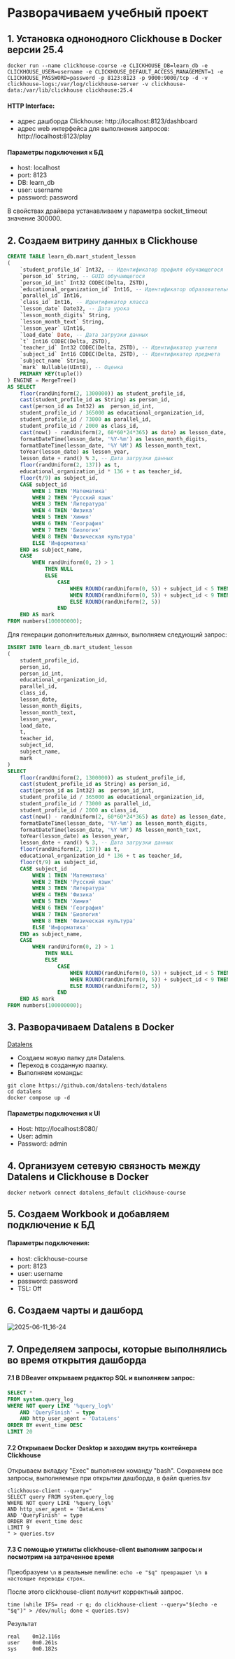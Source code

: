 # Разворачиваем учебный проект

## 1. Установка однонодного Clickhouse в Docker версии 25.4
```console
docker run --name clickhouse-course -e CLICKHOUSE_DB=learn_db -e CLICKHOUSE_USER=username -e CLICKHOUSE_DEFAULT_ACCESS_MANAGEMENT=1 -e CLICKHOUSE_PASSWORD=password -p 8123:8123 -p 9000:9000/tcp -d -v clickhouse-logs:/var/log/clickhouse-server -v clickhouse-data:/var/lib/clickhouse clickhouse:25.4
```

   
#### HTTP Interface: 
* адрес дашборда Clickhouse: http://localhost:8123/dashboard
* адрес web интерфейса для выполнения запросов: http://localhost:8123/play

#### Параметры подключения к БД
* host: localhost
* port: 8123
* DB: learn_db
* user: username
* password: password

В свойствах драйвера устанавливаем у параметра socket_timeout значение 300000.


## 2. Создаем витрину данных в Clickhouse

```sql
CREATE TABLE learn_db.mart_student_lesson
(
	`student_profile_id` Int32, -- Идентификатор профиля обучающегося
	`person_id` String, -- GUID обучающегося
	`person_id_int` Int32 CODEC(Delta, ZSTD),
	`educational_organization_id` Int16, -- Идентификатор образовательной организации
	`parallel_id` Int16,
	`class_id` Int16, -- Идентификатор класса
	`lesson_date` Date32, -- Дата урока
	`lesson_month_digits` String,
	`lesson_month_text` String,
	`lesson_year` UInt16,
	`load_date` Date, -- Дата загрузки данных
	`t` Int16 CODEC(Delta, ZSTD),
	`teacher_id` Int32 CODEC(Delta, ZSTD), -- Идентификатор учителя
	`subject_id` Int16 CODEC(Delta, ZSTD), -- Идентификатор предмета
	`subject_name` String,
	`mark` Nullable(UInt8), -- Оценка
	PRIMARY KEY(tuple())
) ENGINE = MergeTree() 
AS SELECT
	floor(randUniform(2, 1300000)) as student_profile_id,
	cast(student_profile_id as String) as person_id,
	cast(person_id as Int32) as  person_id_int,
    student_profile_id / 365000 as educational_organization_id,
    student_profile_id / 73000 as parallel_id,
    student_profile_id / 2000 as class_id,
    cast(now() - randUniform(2, 60*60*24*365) as date) as lesson_date, -- Дата урока
    formatDateTime(lesson_date, '%Y-%m') as lesson_month_digits,
    formatDateTime(lesson_date, '%Y %M') AS lesson_month_text,
    toYear(lesson_date) as lesson_year, 
    lesson_date + rand() % 3, -- Дата загрузки данных
    floor(randUniform(2, 137)) as t,
    educational_organization_id * 136 + t as teacher_id,
    floor(t/9) as subject_id,
    CASE subject_id
    	WHEN 1 THEN 'Математика'
    	WHEN 2 THEN 'Русский язык'
    	WHEN 3 THEN 'Литература'
    	WHEN 4 THEN 'Физика'
    	WHEN 5 THEN 'Химия'
    	WHEN 6 THEN 'География'
    	WHEN 7 THEN 'Биология'
    	WHEN 8 THEN 'Физическая культура'
    	ELSE 'Информатика'
    END as subject_name,
    CASE 
    	WHEN randUniform(0, 2) > 1
    		THEN NULL
    		ELSE 
    			CASE
	    			WHEN ROUND(randUniform(0, 5)) + subject_id < 5 THEN ROUND(randUniform(4, 5))
	    			WHEN ROUND(randUniform(0, 5)) + subject_id < 9 THEN ROUND(randUniform(3, 5))
	    			ELSE ROUND(randUniform(2, 5))
    			END				
    END AS mark
FROM numbers(100000000);
```

Для генерации дополнительных данных, выполняем следующий запрос:
```sql
INSERT INTO learn_db.mart_student_lesson
(
	student_profile_id,
	person_id,
	person_id_int,
	educational_organization_id,
	parallel_id,
	class_id,
	lesson_date,
	lesson_month_digits,
	lesson_month_text,
	lesson_year,
	load_date,
	t,
	teacher_id,
	subject_id,
	subject_name,
	mark
)
SELECT
	floor(randUniform(2, 1300000)) as student_profile_id,
	cast(student_profile_id as String) as person_id,
	cast(person_id as Int32) as  person_id_int,
    student_profile_id / 365000 as educational_organization_id,
    student_profile_id / 73000 as parallel_id,
    student_profile_id / 2000 as class_id,
    cast(now() - randUniform(2, 60*60*24*365) as date) as lesson_date, -- Дата урока
    formatDateTime(lesson_date, '%Y-%m') as lesson_month_digits,
    formatDateTime(lesson_date, '%Y %M') AS lesson_month_text,
    toYear(lesson_date) as lesson_year, 
    lesson_date + rand() % 3, -- Дата загрузки данных
    floor(randUniform(2, 137)) as t,
    educational_organization_id * 136 + t as teacher_id,
    floor(t/9) as subject_id,
    CASE subject_id
    	WHEN 1 THEN 'Математика'
    	WHEN 2 THEN 'Русский язык'
    	WHEN 3 THEN 'Литература'
    	WHEN 4 THEN 'Физика'
    	WHEN 5 THEN 'Химия'
    	WHEN 6 THEN 'География'
    	WHEN 7 THEN 'Биология'
    	WHEN 8 THEN 'Физическая культура'
    	ELSE 'Информатика'
    END as subject_name,
    CASE 
    	WHEN randUniform(0, 2) > 1
    		THEN NULL
    		ELSE 
    			CASE
	    			WHEN ROUND(randUniform(0, 5)) + subject_id < 5 THEN ROUND(randUniform(4, 5))
	    			WHEN ROUND(randUniform(0, 5)) + subject_id < 9 THEN ROUND(randUniform(3, 5))
	    			ELSE ROUND(randUniform(2, 5))
    			END				
    END AS mark
FROM numbers(100000000);
```


## 3. Разворачиваем Datalens в Docker
[Datalens](https://github.com/datalens-tech/datalens)

* Создаем новую папку для Datalens.
* Переход в созданную паапку.
* Выполняем команды:

```console
git clone https://github.com/datalens-tech/datalens
cd datalens
docker compose up -d
```

#### Параметры подключения к UI
* Host: http://localhost:8080/
* User: admin
* Password: admin


## 4. Организуем сетевую связность между Datalens и Clickhouse в Docker
```console
docker network connect datalens_default clickhouse-course
```


## 5. Создаем Workbook и добавляем подключение к БД

#### Параметры подключения:
* host: clickhouse-course
* port: 8123
* user: username
* password: password
* TSL: Off


## 6. Создаем чарты и дашборд
![2025-06-11_16-24](https://github.com/user-attachments/assets/bf8d73fd-e32f-4e5f-81a2-5377a97667fb)


## 7. Определяем запросы, которые выполнялись во время открытия дашборда

#### 7.1 В DBeaver открываем редактор SQL и выполняем запрос:

```sql
SELECT *
FROM system.query_log
WHERE NOT query LIKE '%query_log%'
	AND 'QueryFinish' = type
	AND http_user_agent = 'DataLens'
ORDER BY event_time DESC
LIMIT 20
```

#### 7.2 Открываем Docker Desktop и заходим внутрь контейнера Clickhouse
Открываем вкладку "Exec" выполняем команду "bash". Сохраняем все запросы, выполняемые при открытии дашборда, в файл queries.tsv
```console
clickhouse-client --query="
SELECT query FROM system.query_log
WHERE NOT query LIKE '%query_log%' 
AND http_user_agent = 'DataLens' 
AND 'QueryFinish' = type 
ORDER BY event_time desc
LIMIT 9
" > queries.tsv
```

#### 7.3 С помощью утилиты clickhouse-client выполним запросы и посмотрим на затраченное время

Преобразуем `\n` в реальные newline:
```echo -e "$q" превращает \n в настоящие переводы строк.```

После этого clickhouse-client получит корректный запрос.

```console
time (while IFS= read -r q; do clickhouse-client --query="$(echo -e "$q")" > /dev/null; done < queries.tsv)
```

Результат
```commandline
real    0m12.116s
user    0m0.261s
sys     0m0.182s
```
